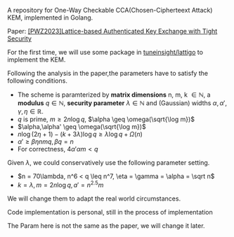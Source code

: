 A repository for One-Way Checkable CCA(Chosen-Cipherteext Attack) KEM, implemented in Golang.

Paper: [[PWZ2023]Lattice-based Authenticated Key Exchange with Tight Security](https://eprint.iacr.org/2023/823)

For the first time, we will use some package in [tuneinsight/lattigo](https://github.com/tuneinsight/lattigo) to implement the KEM.

Following the analysis in the paper,the parameters have to satisfy the following conditions.

- The scheme is paramterized by **matrix dimensions** n, m, k $\in \mathbb{N}$, a **modulus** $q \in \mathbb{N}$, **security parameter** $\lambda \in \mathbb{N}$ and (Gaussian) widths $\alpha, \alpha', \gamma, \eta \in \mathbb{R}$.
- $q$ is prime, $m \geq 2n \log q$, $\alpha \geq \omega(\sqrt{\log m})$
- $\alpha,\alpha' \geq \omega(\sqrt{\log m})$
- $n\log(2\eta + 1) - (k + 3\lambda) \log q \geq \lambda \log q + \Omega(n)$
- $\alpha' \geq \beta\eta n mq, \beta q = n$
- For correctness, $4\alpha' \alpha m < q$

Given $\lambda$, we could conservatively use the following parameter setting.
- $n = 70\lambda, n^6  < q \leq n^7, \eta = \gamma = \alpha = \sqrt n$
- $k = \lambda, m = 2n\log q,a' = n^{2.5}m$

We will change them to adapt the real world circumstances.

Code implementation is personal, still in the process of implementation

The Param here is not the same as the paper, we will change it later.
